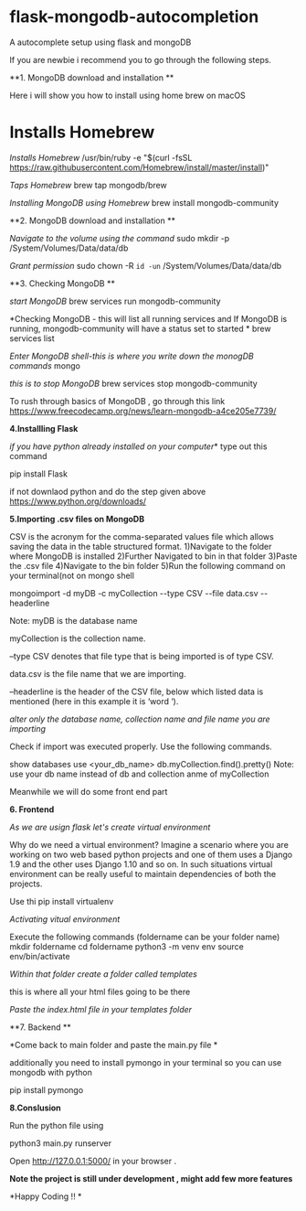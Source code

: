 # flask-mongodb-autocompletion
A autocomplete setup using flask and mongoDB


If you are newbie i recommend you to go through the following steps.

**1. MongoDB download and installation **

Here i will show you how to install using home brew on macOS

# Installs Homebrew
*Installs Homebrew*
/usr/bin/ruby -e "$(curl -fsSL https://raw.githubusercontent.com/Homebrew/install/master/install)"

*Taps Homebrew*
brew tap mongodb/brew

*Installing MongoDB using Homebrew*
brew install mongodb-community

**2. MongoDB download and installation **

*Navigate to the volume using the command*
sudo mkdir -p /System/Volumes/Data/data/db

*Grant permission*
sudo chown -R `id -un` /System/Volumes/Data/data/db

**3. Checking MongoDB **

*start MongoDB*
brew services run mongodb-community

*Checking MongoDB - this will list all running services and  If MongoDB is running, mongodb-community will have a status set to started *
brew services list

*Enter MongoDB shell-this is where you write down the monogDB commands*
mongo

*this is to stop MongoDB*
brew services stop mongodb-community

To rush through basics of MongoDB , go through this link https://www.freecodecamp.org/news/learn-mongodb-a4ce205e7739/

**4.Installling Flask**

*if you have python already installed on your computer**
type out this command

pip install Flask

if not  downlaod python and do the step given above https://www.python.org/downloads/

**5.Importing .csv files on MongoDB**

CSV is the acronym for the comma-separated values file which allows saving the data in the table structured format.
1)Navigate to the folder where MongoDB is installed 
2)Further Navigated to bin in that folder
3)Paste the .csv file
4)Navigate to the bin folder 
5)Run the following command on your terminal(not on mongo shell

mongoimport -d myDB -c myCollection --type CSV --file data.csv --headerline

Note: 
myDB is the database name

myCollection is the collection name.

–type CSV denotes that file type that is being imported is of type CSV.

data.csv is the file name that we are importing.

–headerline is the header of the CSV file, below which listed data is mentioned (here in this example it is ‘word ‘).

*alter only the database name, collection name and file name you are importing*

Check if import was executed properly. Use the following commands. 

show databases
use <your_db_name>
db.myCollection.find().pretty() 
Note: use your db name instead of db and collection anme of myCollection

Meanwhile we will do some front end part

**6. Frontend**

*As we are usign flask let's create virtual environment*

Why do we need a virtual environment?
Imagine a scenario where you are working on two web based python projects and one of them uses a Django 1.9 and the other uses Django 1.10 and so on. In such situations virtual environment can be really useful to maintain dependencies of both the projects.

Use thi
pip install virtualenv

*Activating vitual environment*

Execute the following commands (foldername can be your folder name)
mkdir foldername
cd foldername
python3 -m venv env
source env/bin/activate

*Within that folder create a folder called templates*

this is where all your html files going to be there

*Paste the index.html file in your templates folder* 

**7. Backend **

*Come back to main folder and paste the main.py file *

additionally you need to install pymongo in your terminal so you can use mongodb with python

pip install pymongo

**8.Conslusion**

Run the python file using

python3 main.py runserver

Open http://127.0.0.1:5000/ in your browser .


**Note the project is still under development , might add few more features**

*Happy Coding !! *








